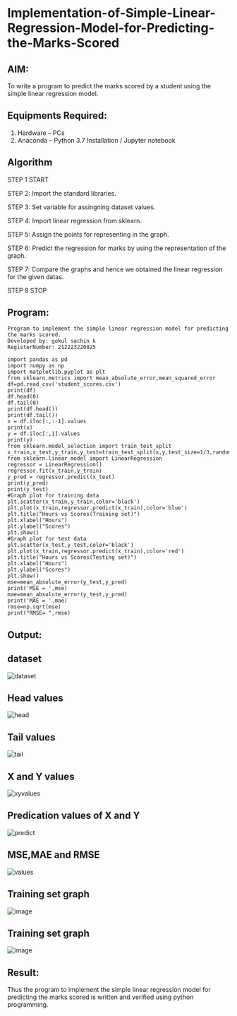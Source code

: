 # Implementation-of-Simple-Linear-Regression-Model-for-Predicting-the-Marks-Scored

## AIM:
To write a program to predict the marks scored by a student using the simple linear regression model.

## Equipments Required:
1. Hardware – PCs
2. Anaconda – Python 3.7 Installation / Jupyter notebook
   

## Algorithm
STEP 1 START

STEP 2: Import the standard libraries.

STEP 3: Set variable for assingning dataset values.

STEP 4: Import linear regression from sklearn.

STEP 5: Assign the points for representing in the graph.

STEP 6: Predict the regression for marks by using the representation of the graph.

STEP 7: Compare the graphs and hence we obtained the linear regression for the given datas.

STEP 8 STOP   
## Program:
```
Program to implement the simple linear regression model for predicting the marks scored.
Developed by: gokul sachin k
RegisterNumber: 212223220025

import pandas as pd
import numpy as np
import matplotlib.pyplot as plt
from sklearn.metrics import mean_absolute_error,mean_squared_error
df=pd.read_csv('student_scores.csv')
print(df)
df.head(0)
df.tail(0)
print(df.head())
print(df.tail())
x = df.iloc[:,:-1].values
print(x)
y = df.iloc[:,1].values
print(y)
from sklearn.model_selection import train_test_split
x_train,x_test,y_train,y_test=train_test_split(x,y,test_size=1/3,random_state=0)
from sklearn.linear_model import LinearRegression
regressor = LinearRegression()
regressor.fit(x_train,y_train)
y_pred = regressor.predict(x_test)
print(y_pred)
print(y_test)
#Graph plot for training data
plt.scatter(x_train,y_train,color='black')
plt.plot(x_train,regressor.predict(x_train),color='blue')
plt.title("Hours vs Scores(Training set)")
plt.xlabel("Hours")
plt.ylabel("Scores")
plt.show()
#Graph plot for test data
plt.scatter(x_test,y_test,color='black')
plt.plot(x_train,regressor.predict(x_train),color='red')
plt.title("Hours vs Scores(Testing set)")
plt.xlabel("Hours")
plt.ylabel("Scores")
plt.show()
mse=mean_absolute_error(y_test,y_pred)
print('MSE = ',mse)
mae=mean_absolute_error(y_test,y_pred)
print('MAE = ',mae)
rmse=np.sqrt(mse)
print("RMSE= ",rmse)
```

## Output:
## dataset
![dataset](https://github.com/vksachin2018/Implementation-of-Simple-Linear-Regression-Model-for-Predicting-the-Marks-Scored/assets/149366019/669914fe-9c2a-4b75-8596-b37866d2536e)
## Head values
![head](https://github.com/vksachin2018/Implementation-of-Simple-Linear-Regression-Model-for-Predicting-the-Marks-Scored/assets/149366019/68111540-e4ff-443a-b6b0-cb3ff30d879f)
## Tail values
![tail](https://github.com/vksachin2018/Implementation-of-Simple-Linear-Regression-Model-for-Predicting-the-Marks-Scored/assets/149366019/3f2aaf68-fb96-4c79-9d53-ec77fc04be27)
## X and Y values
![xyvalues](https://github.com/vksachin2018/Implementation-of-Simple-Linear-Regression-Model-for-Predicting-the-Marks-Scored/assets/149366019/13513b22-b2cc-46ba-b21c-a71ef9f51d14)
## Predication values of X and Y
![predict ](https://github.com/vksachin2018/Implementation-of-Simple-Linear-Regression-Model-for-Predicting-the-Marks-Scored/assets/149366019/aa9be2bb-0d4a-40b5-9f5f-88591b7b801c)
## MSE,MAE and RMSE
![values](https://github.com/vksachin2018/Implementation-of-Simple-Linear-Regression-Model-for-Predicting-the-Marks-Scored/assets/149366019/fd6365fc-e2d4-472d-9ca4-d7a0a8bea510)
## Training set graph
![image](https://github.com/vksachin2018/Implementation-of-Simple-Linear-Regression-Model-for-Predicting-the-Marks-Scored/assets/149366019/5c9f5544-22fc-480c-8722-2731ee245bba)

## Training set graph
![image](https://github.com/vksachin2018/Implementation-of-Simple-Linear-Regression-Model-for-Predicting-the-Marks-Scored/assets/149366019/691a7f1b-1422-4b7a-b3b0-bb75a15a60b5)


## Result:
Thus the program to implement the simple linear regression model for predicting the marks scored is written and verified using python programming.
